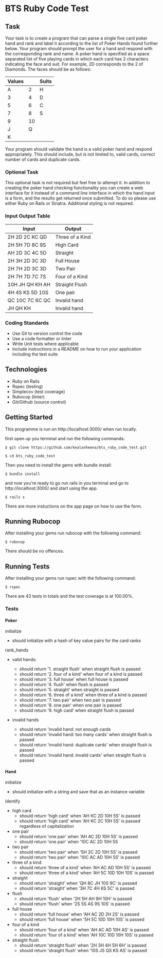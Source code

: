 # BTS Ruby Code Test

## Task

Your task is to create a program that can parse a single five card poker hand and rank
and label it according to the list of Poker Hands found further below.
Your program should prompt the user for a hand and respond with the corresponding
rank and name.
A poker hand is specified as a space separated list of five playing cards in which each
card has 2 characters indicating the face and suit. For example, 2D corresponds to the
2 of Diamonds.
The faces should be as follows:

| Values |     | Suits |
| ------ | --- | ----- |
| A      | 2   | H     |
| 3      | 4   | D     |
| 5      | 6   | C     |
| 7      | 8   | S     |
| 9      | 10  |       |
| J      | Q   |       |
| K      |     |

Your program should validate the hand is a valid poker hand and respond
appropriately. This should include, but is not limited to, valid cards, correct number of
cards and duplicate cards.

### Optional Task

This optional task is not required but feel free to attempt it. In addition to creating the
poker hand checking functionality you can create a web interface for it instead of a
command line interface in which the hand input is a form, and the results get returned
once submitted. To do so please use either Ruby on Rails or Sinatra. Additional styling
is not required.

### Input Output Table

| Input           | Output          |
| --------------- | --------------- |
| 2H 2D 2C KC QD  | Three of a Kind |
| 2H 5H 7D 8C 9S  | High Card       |
| AH 2D 3C 4C 5D  | Straight        |
| 2H 3H 2D 3C 3D  | Full House      |
| 2H 7H 2D 3C 3D  | Two Pair        |
| 2H 7H 7D 7C 7S  | Four of a Kind  |
| 10H JH QH KH AH | Straight Flush  |
| 4H 4S KS 5D 10S | One pair        |
| QC 10C 7C 6C QC | Invalid hand    |
| JH QH KH        | Invalid hand    |

### Coding Standards

- Use Git to version control the code
- Use a code formatter or linter
- Write Unit tests where applicable
- Include instructions in a README on how to run your application including the test suite

## Technologies

- Ruby on Rails
- Rspec (testing)
- Simplecov (test coverage)
- Rubocop (linter)
- Git/Github (source control)

## Getting Started

This programme is run on http://localhost:3000/ when run locally.

first open up you terminal and run the following commands:

```
$ git clone https://github.com/kealanheena/bts_ruby_code_test.git

$ cd bts_ruby_code_test
```

Then you need to install the gems with bundle install:

```
$ bundle install
```

and now you're ready to go run rails in you terminal and go to http://localhost:3000/ and start using the app.

```
$ rails s
```

There are more instuctions on the app page on how to use the form.

## Running Rubocop

After installing your gems run rubocop with the following command:

```
$ rubocop
```

There should be no offences.

## Running Tests

After installing your gems run rspec with the following command:

```
$ rspec
```

There are 43 tests in totals and the test coverage is at 100.00%.

### Tests

#### Poker

initialize

- should initialize with a hash of key value pairs for the card ranks

rank_hands

- valid hands:

  - should return '1. straight flush' when straight flush is passed
  - should return '2. four of a kind' when four of a kind is passed
  - should return '3. full house' when full house is passed
  - should return '4. flush' when flush is passed
  - should return '5. straight' when straight is passed
  - should return '6. three of a kind' when three of a kind is passed
  - should return '7. two pair' when two pair is passed
  - should return '8. one pair' when one pair is passed
  - should return '9. high card' when straight flush is passed

- invalid hands
  - should return 'invalid hand: not enough cards
  - should return 'invalid hand: too many cards' when straight flush is passed
  - should return 'invalid hand: duplicate cards' when straight flush is passed
  - should return 'invalid hand: invalid cards' when straight flush is passed

#### Hand

initialize

- should initialize with a string and save that as an instance variable

identify

- high card
  - should return 'high card' when 'AH KC 2D 10H 5S' is passed
  - should return 'high card' when 'AH KC 2C 10H 5S' is passed regardless of capitalization
- one pair
  - should return 'one pair' when 'AH AC 2D 10H 5S' is passed
  - should return 'one pair' when '10C AC 2D 10H 5S
- two pair
  - should return 'two pair' when '5H 2C 2D 10H 5S' is passed
  - should return 'two pair' when '10C AC AD 10H 5S' is passed
- three of a kind
  - should return 'three of a kind' when 'AH AC AD 10H 5S' is passed
  - should return 'three of a kind' when 'AH 5C 10D 10H 10S' is passed
- straight
  - should return 'straight' when 'QH 8C JH 10S 9C' is passed
  - should return 'straight' when '3H 7C 4H 6S 5C' is passed
- flush
  - should return 'flush' when '2H 5H AH 9H 10H' is passed
  - should return 'flush' when '2S 5S AS 9S 10S' is passed
- full house
  - should return 'full house' when 'AH AC 2D 2H 2S' is passed
  - should return 'full house' when '5H 5C 10D 10H 10S' is passed
- four of a kind
  - should return 'four of a kind' when 'AH AC AD 10H AS' is passed
  - should return 'four of a kind' when 'AH 10C 10D 10H 10S' is passed
- straight flush
  - should return 'straight flush' when '2H 3H 4H 5H 6H' is passed
  - should return 'straight flush' when '10S JS QS KS AS' is passed
